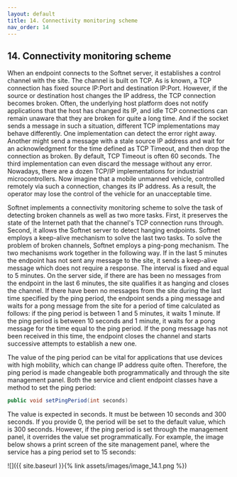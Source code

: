 ```yaml
---
layout: default
title: 14. Connectivity monitoring scheme
nav_order: 14
---
```


## 14. Connectivity monitoring scheme

When an endpoint connects to the Softnet server, it establishes a control channel with the site. The channel is built on TCP. As is known, a TCP connection has fixed source IP:Port and destination IP:Port. However, if the source or destination host changes the IP address, the TCP connection becomes broken. Often, the underlying host platform does not notify applications that the host has changed its IP, and idle TCP connections can remain unaware that they are broken for quite a long time. And if the socket sends a message in such a situation, different TCP implementations may behave differently. One implementation can detect the error right away. Another might send a message with a stale source IP address and wait for an acknowledgment for the time defined as TCP Timeout, and then drop the connection as broken. By default, TCP Timeout is often 60 seconds. The third implementation can even discard the message without any error. Nowadays, there are a dozen TCP/IP implementations for industrial microcontrollers. Now imagine that a mobile unmanned vehicle, controlled remotely via such a connection, changes its IP address. As a result, the operator may lose the control of the vehicle for an unacceptable time.  

Softnet implements a connectivity monitoring scheme to solve the task of detecting broken channels as well as two more tasks. First, it preserves the state of the Internet path that the channel's TCP connection runs through. Second, it allows the Softnet server to detect hanging endpoints. Softnet employs a keep-alive mechanism to solve the last two tasks. To solve the problem of broken channels, Softnet employs a ping-pong mechanism. The two mechanisms work together in the following way. If in the last 5 minutes the endpoint has not sent any message to the site, it sends a keep-alive message which does not require a response. The interval is fixed and equal to 5 minutes. On the server side, if there are has been no messages from the endpoint in the last 6 minutes, the site qualifies it as hanging and closes the channel. If there have been no messages from the site during the last time specified by the ping period, the endpoint sends a ping message and waits for a pong message from the site for a period of time calculated as follows: if the ping period is between 1 and 5 minutes, it waits 1 minute. If the ping period is between 10 seconds and 1 minute, it waits for a pong message for the time equal to the ping period. If the pong message has not been received in this time, the endpoint closes the channel and starts successive attempts to establish a new one.  

The value of the ping period can be vital for applications that use devices with high mobility, which can change IP address quite often. Therefore, the ping period is made changeable both programmatically and through the site management panel.
Both the service and client endpoint classes have a method to set the ping period:
```java
public void setPingPeriod(int seconds)
```

The value is expected in seconds. It must be between 10 seconds and 300 seconds. If you provide 0, the period will be set to the default value, which is 300 seconds. However, if the ping period is set through the management panel, it overrides the value set programmatically. For example, the image below shows a print screen of the site management panel, where the service has a ping period set to 15 seconds:  

![]({{ site.baseurl }}{% link assets/images/image_14.1.png %})
